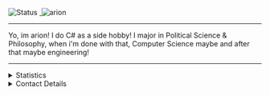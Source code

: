 ![Status](https://img.shields.io/badge/Status-Not%20On%20Holiday.-blue?style=flat-square)
<a href="https://github.com/Arion-Kun/">
<img alt="" src="https://komarev.com/ghpvc/?username=Arion-Kun&style=flat-square">
</a>
![arion](https://cdn.discordapp.com/attachments/711777766755926107/750250818967699479/e206d3be58c0498ed39d8df1064f10274b1dc97a_-_Copy.png)
<hr>

Yo, im arion! I do C# as a side hobby! I major in Political Science & Philosophy, when i'm done with that, Computer Science maybe and after that maybe engineering!

<hr>

<details>
<summary>Statistics</summary>
</a>
  <p align=center>
    <a href="https://youtu.be/K7XHy8nppf4">
      <img align="left" width="350" src="https://github-readme-stats.vercel.app/api?username=Arion-Kun&show_icons=true&include_all_commits=true&show_icons=true&title_color=fff&icon_color=303030&text_color=fff&bg_color=303030&hide_border=false" alt="Stats were supposed to load here but did not ¯\_(ツ)_/¯" />
    </a>
  </p>
  
Total Downloads (Inaccurate as of March 2021 as the VRCMG uses an <a href="https://api.vrcmg.com/v0/mods.json">API</a>)
<br>
<a href="https://github.com/Arion-Kun/PostProcessing">
<img alt="" src="https://img.shields.io/github/downloads/arion-kun/PostProcessing/total?color=blue&label=PostProcessing&style=flat-square">
</a>
<br>
<a href="https://github.com/Arion-Kun/MicSensitivity">
<img alt="" src="https://img.shields.io/github/downloads/arion-kun/MicSensitivity/total?color=blue&label=MicSensitivity&style=flat-square">
</a>
<br>
<a href="https://github.com/Arion-Kun/ToggleMicIcon">
<img alt="" src="https://img.shields.io/github/downloads/arion-kun/ToggleMicIcon/total?color=blue&label=ToggleMicIcon&style=flat-square">
</a>
</details>

<details>
      <summary>Contact Details</summary>
    <p>

[![Discord](https://img.shields.io/badge/Discord%20-arion%231223-brightgreen)](https://youtu.be/K7XHy8nppf4)
      <br>
[![Github](https://img.shields.io/badge/Github-Arion--Kun-blue)](https://youtu.be/K7XHy8nppf4?WhyWouldYouClickHere,YouAreAlreadyOnGithubBoomer!)
      <br>
[![Steam](https://img.shields.io/badge/Steam-arion-blue)](https://steamcommunity.com/id/Arion_Kun/)
      <br>
    </p>
</details>
